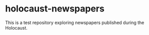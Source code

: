 # holocaust-newspapers
This is a test repository exploring newspapers published during the Holocaust.

